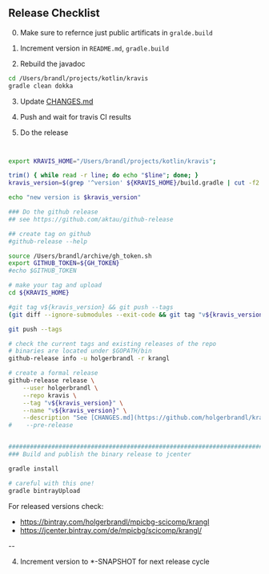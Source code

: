 ## Release Checklist

0. Make sure to refernce just public artificats in `gralde.build`

1. Increment version in `README.md`, `gradle.build`

2. Rebuild the javadoc

```bash
cd /Users/brandl/projects/kotlin/kravis
gradle clean dokka
```

3. Update [CHANGES.md](../CHANGES.md)

4. Push and wait for travis CI results

5. Do the release

```bash


export KRAVIS_HOME="/Users/brandl/projects/kotlin/kravis";

trim() { while read -r line; do echo "$line"; done; }
kravis_version=$(grep '^version' ${KRAVIS_HOME}/build.gradle | cut -f2 -d' ' | tr -d "'" | trim)

echo "new version is $kravis_version"

### Do the github release
## see https://github.com/aktau/github-release

## create tag on github 
#github-release --help

source /Users/brandl/archive/gh_token.sh
export GITHUB_TOKEN=${GH_TOKEN}
#echo $GITHUB_TOKEN

# make your tag and upload
cd ${KRAVIS_HOME}

#git tag v${kravis_version} && git push --tags
(git diff --ignore-submodules --exit-code && git tag "v${kravis_version}")  || echo "could not tag current branch"

git push --tags

# check the current tags and existing releases of the repo
# binaries are located under $GOPATH/bin
github-release info -u holgerbrandl -r krangl

# create a formal release
github-release release \
    --user holgerbrandl \
    --repo kravis \
    --tag "v${kravis_version}" \
    --name "v${kravis_version}" \
    --description "See [CHANGES.md](https://github.com/holgerbrandl/kravis/blob/master/CHANGES.md) for changes." 
#    --pre-release


########################################################################
### Build and publish the binary release to jcenter

gradle install

# careful with this one!
gradle bintrayUpload
```

For released versions check:

- https://bintray.com/holgerbrandl/mpicbg-scicomp/krangl
- https://jcenter.bintray.com/de/mpicbg/scicomp/krangl/

--

4. Increment version to *-SNAPSHOT for next release cycle

